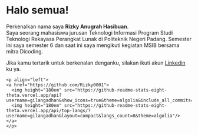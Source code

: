 # Halo semua! 

Perkenalkan nama saya **Rizky Anugrah Hasibuan**.\
Saya seorang mahasiswa jurusan Teknologi Informasi Program Studi Teknologi Rekayasa Perangkat Lunak di Politeknik Negeri Padang.
Semester ini saya semester 6 dan saat ini saya mengikuti kegiatan MSIB bersama mitra Dicoding.

Jika kamu tertarik untuk berkenalan denganku, silakan ikuti akun [Linkedin](https://www.linkedin.com/in/rizky-anugrah-a72a01229/) ku ya.

    <p align="left">
    <a href="https://github.com/Rizky0001">
      <img height="180em" src="https://github-readme-stats-eight-theta.vercel.app/api?username=gilangadhan&show_icons=true&theme=algolia&include_all_commits=true&count_private=true"/>
      <img height="180em" src="https://github-readme-stats-eight-theta.vercel.app/api/top-langs/?username=gilangadhan&layout=compact&langs_count=8&theme=algolia"/>
    </a>
    </p>
